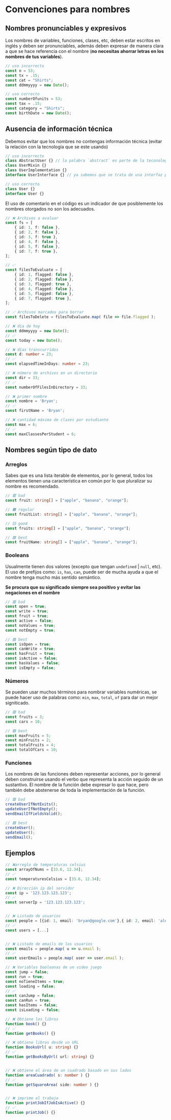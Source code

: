# Convenciones para nombres

## Nombres pronunciables y expresivos

Los nombres de variables, funciones, clases, etc, deben estar escritos en inglés y deben ser pronunciables, además deben expresar de manera clara a que se hace referencia con el nombre (**no necesitas ahorrar letras en los nombres de tus variables**).

```typescript
// uso incorrecto
const n = 53;
const tx = .15;
const cat = "Shirts";
const ddmmyyyy = new Date();
```

```typescript
// uso correcto
const numberOfunits = 53;
const tax = .15;
const category = "Shirts";
const birthDate = new Date();
```

## Ausencia de información técnica

Debemos evitar que los nombres no contengas información técnica (evitar la relación con la tecnología que se este usando)

```typescript
// uso incorrecto
class AbstractUser {} // la palabra `abstract` es parte de la teconología
class UserMixin {}
class UserImplementation {}
interface UserInterface {} // ya sabemos que se trata de una interfaz por la misma declaración
```

```typescript
// uso correcto
class User {}
interface User {}
```

El uso de comentario en el código es un indicador de que posiblemente los nombres otorgados no son los adecuados.

```typescript
// ❌ Archivos a evaluar
const fs = [
    { id: 1, f: false },
    { id: 2, f: false },
    { id: 3, f: true },
    { id: 4, f: false },
    { id: 5, f: false },
    { id: 7, f: true },
];

// ✅
const filesToEvaluate = [
    { id: 1, flagged: false },
    { id: 2, flagged: false },
    { id: 3, flagged: true },
    { id: 4, flagged: false },
    { id: 5, flagged: false },
    { id: 7, flagged: true },
];

// ✅ Archivos marcados para borrar
const filesToDelete = filesToEvaluate.map( file => file.flagged );

// ❌ día de hoy
const ddmmyyyy = new Date();
// ✅
const today = new Date();

// ❌ días transcurridos
const d: number = 23;
// ✅
const elapsedTimeInDays: number = 23;

// ❌ número de archivos en un directorio
const dir = 33;
// ✅
const numberOfFilesInDirectory = 33;

// ❌ primer nombre
const nombre = 'Bryan';
// ✅
const firstName = 'Bryan';

// ❌ cantidad máxima de clases por estudiante
const max = 6;
// ✅
const maxClassesPerStudent = 6;
```

## Nombres según tipo de dato

### Arreglos

Sabes que es una lista iterable de elementos, por lo general, todos los elementos tienen una característica en común por lo que pluralizar su nombre es recomendado.

```typescript
// 🟥 bad
const fruit: string[] = ["apple", "banana", "orange"];

// 🟧 regular
const fruitList: string[] = ["apple", "banana", "orange"];

// 🟨 good
const fruits: string[] = ["apple", "banana", "orange"];

// 🟩 best
const fruitName: string[] = ["apple", "banana", "orange"];
```

### Booleans

Usualmente tienen dos valores (excepto que tengan `undefined` | `null`, etc). El uso de prefijos como: `is`, `has`, `can`, puede ser de mucha ayuda a que el nombre tenga mucho más sentido semántico.

**Se procura que su significado siempre sea positivo y evitar las negaciones en el nombre**

```typescript
// 🟥 bad
const open = true;
const write = true;
const fruit = true;
const active = false;
const noValues = true;
const notEmpty = true;

// 🟩 best
const isOpen = true;
const canWrite = true;
const hasFruit = true;
const isActive = false;
const hasValues = false;
const isEmpty = false;
```

### Números

Se pueden usar muchos términos para nombrar variables numéricas, se puede hacer uso de palabras como: `min`, `max`, `total`, `of` para dar un mejor signiticado.

```typescript
// 🟥 bad
const fruits = 3;
const cars = 10;

// 🟩 best
const maxFruits = 5;
const minFruits = 2;
const totalFruits = 4;
const totalOfCars = 10;
```

### Funciones

Los nombres de las funciones deben representar acciones, por lo general deben construirse usando el verbo que representa la acción seguido de un sustantivo. El nombre de la función debe expresar lo que hace, pero también debe abstenerse de toda la implementación de la función.

```typescript
// 🟥 bad
createUserIfNotExits();
updateUserIfNotEmpty();
sendEmailIfFieldsValid();

// 🟩 best
createUser();
updateUser();
sendEmail();
```

## Ejemplos

```typescript
// ❌arreglo de temperaturas celsius
const arrayOfNums = [33.6, 12.34];
// ✅
const temperaturesCelsius = [33.6, 12.34];

// ❌ Dirección ip del servidor
const ip = '123.123.123.123';
// ✅
const serverIp = '123.123.123.123';


// ❌ Listado de usuarios
const people = [{id: 1, email: 'bryan@google.com'},{ id: 2, email: 'alexander@google.com' }];
// ✅
const users = [...]


// ❌ Listado de emails de los usuarios
const emails = people.map( u => u.email );
// ✅
const userEmails = people.map( user => user.email );

// ❌ Variables booleanas de un video juego
const jump = false;
const run = true;
const noTieneItems = true;
const loading = false;
// ✅
const canJump = false;
const canRun = true;
const hasItems = false;
const isLoading = false;

// ❌ Obtiene los libros
function book() {}
// ✅
function getBooks() {}

// ❌ obtiene libros desde un URL
function BooksUrl( u: string) {}
// ✅
function getBooksByUrl( url: string) {}


// ❌ obtiene el área de un cuadrado basado en sus lados
function areaCuadrado( s: number ) {}
// ✅
function getSquareArea( side: number ) {}


// ❌ imprime el trabajo
function printJobIfJobIsActive() {}
// ✅
function printJob() {}

```